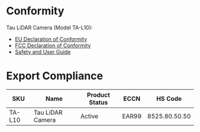 # Conformity

Tau LiDAR Camera (Model TA-L10):

* [EU Declaration of Conformity](https://github.com/OnionIoT/tau-lidar-camera/blob/master/Hardware/TA-L10%20-%20Declaration%20of%20Conformity.pdf)
* [FCC Declaration of Conformity](https://github.com/OnionIoT/tau-lidar-camera/blob/master/Hardware/TA-L10%20-%20FCC%20Declaration%20of%20Conformity.pdf)
* [Safety and User Guide](https://github.com/OnionIoT/tau-lidar-camera/blob/master/Hardware/TA-L10%20-%20Safety%20and%20Instruction%20Manual.pdf)

# Export Compliance

|SKU        |Name                                     |Product Status|ECCN   |HS Code       |
|-----------|-----------------------------------------|--------------|-------|--------------|
|TA-L10     |Tau LiDAR Camera                         |Active        |EAR99  |8525.80.50.50 |
